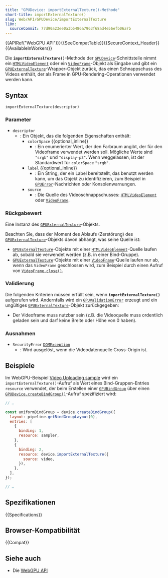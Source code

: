 ```yaml
---
title: "GPUDevice: importExternalTexture()-Methode"
short-title: importExternalTexture()
slug: Web/API/GPUDevice/importExternalTexture
l10n:
  sourceCommit: 77d90a23ee0a3b5486a7963f68ad4e56efb06a7b
---
```


{{APIRef("WebGPU API")}}{{SeeCompatTable}}{{SecureContext_Header}}{{AvailableInWorkers}}

Die **`importExternalTexture()`**-Methode der [`GPUDevice`](/de/docs/Web/API/GPUDevice)-Schnittstelle nimmt ein [`HTMLVideoElement`](/de/docs/Web/API/HTMLVideoElement) oder ein [`VideoFrame`](/de/docs/Web/API/VideoFrame)-Objekt als Eingabe und gibt ein [`GPUExternalTexture`](/de/docs/Web/API/GPUExternalTexture)-Wrapper-Objekt zurück, das einen Schnappschuss des Videos enthält, der als Frame in GPU-Rendering-Operationen verwendet werden kann.

## Syntax

```js-nolint
importExternalTexture(descriptor)
```

### Parameter

- `descriptor`
  - : Ein Objekt, das die folgenden Eigenschaften enthält:
    - `colorSpace` {{optional_inline}}
      - : Ein enumerierter Wert, der den Farbraum angibt, der für den Videoframe verwendet werden soll. Mögliche Werte sind `"srgb"` und `"display-p3"`. Wenn weggelassen, ist der Standardwert für `colorSpace` `"srgb"`.
    - `label` {{optional_inline}}
      - : Ein String, der ein Label bereitstellt, das benutzt werden kann, um das Objekt zu identifizieren, zum Beispiel in [`GPUError`](/de/docs/Web/API/GPUError)-Nachrichten oder Konsolenwarnungen.
    - `source`
      - : Die Quelle des Videoschnappschusses: [`HTMLVideoElement`](/de/docs/Web/API/HTMLVideoElement) oder [`VideoFrame`](/de/docs/Web/API/VideoFrame).

### Rückgabewert

Eine Instanz des [`GPUExternalTexture`](/de/docs/Web/API/GPUExternalTexture)-Objekts.

Beachten Sie, dass der Moment des Ablaufs (Zerstörung) des [`GPUExternalTexture`](/de/docs/Web/API/GPUExternalTexture)-Objekts davon abhängt, was seine Quelle ist:

- [`GPUExternalTexture`](/de/docs/Web/API/GPUExternalTexture)-Objekte mit einer [`HTMLVideoElement`](/de/docs/Web/API/HTMLVideoElement)-Quelle laufen ab, sobald sie verwendet werden (z.B. in einer Bind-Gruppe).
- [`GPUExternalTexture`](/de/docs/Web/API/GPUExternalTexture)-Objekte mit einer [`VideoFrame`](/de/docs/Web/API/VideoFrame)-Quelle laufen nur ab, wenn das `VideoFrame` geschlossen wird, zum Beispiel durch einen Aufruf von [`VideoFrame.close()`](/de/docs/Web/API/VideoFrame/close).

### Validierung

Die folgenden Kriterien müssen erfüllt sein, wenn **`importExternalTexture()`** aufgerufen wird. Andernfalls wird ein [`GPUValidationError`](/de/docs/Web/API/GPUValidationError) erzeugt und ein ungültiges [`GPUExternalTexture`](/de/docs/Web/API/GPUExternalTexture)-Objekt zurückgegeben:

- Der Videoframe muss nutzbar sein (z.B. die Videoquelle muss ordentlich geladen sein und darf keine Breite oder Höhe von 0 haben).

### Ausnahmen

- `SecurityError` [`DOMException`](/de/docs/Web/API/DOMException)
  - : Wird ausgelöst, wenn die Videodatenquelle Cross-Origin ist.

## Beispiele

Im WebGPU-Beispiel [Video Uploading sample](https://webgpu.github.io/webgpu-samples/samples/videoUploading/) wird ein `importExternalTexture()`-Aufruf als Wert eines Bind-Gruppen-Entries `resource` verwendet, der beim Erstellen einer [`GPUBindGroup`](/de/docs/Web/API/GPUBindGroup) über einen [`GPUDevice.createBindGroup()`](/de/docs/Web/API/GPUDevice/createBindGroup)-Aufruf spezifiziert wird:

```js
// …

const uniformBindGroup = device.createBindGroup({
  layout: pipeline.getBindGroupLayout(0),
  entries: [
    {
      binding: 1,
      resource: sampler,
    },
    {
      binding: 2,
      resource: device.importExternalTexture({
        source: video,
      }),
    },
  ],
});

// …
```

## Spezifikationen

{{Specifications}}

## Browser-Kompatibilität

{{Compat}}

## Siehe auch

- Die [WebGPU API](/de/docs/Web/API/WebGPU_API)
